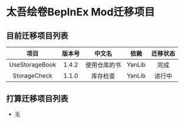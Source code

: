 # 太吾绘卷BepInEx Mod迁移项目

## 目前迁移项目列表
| 项目 | 版本号 | 中文名 | 依赖 | 迁移状态 |
| :---: | :---: | :---: | :---: | :---: |
| UseStorageBook | 1.4.2 | 使用仓库的书 | YanLib | 完成 |
| StorageCheck | 1.1.0 | 库存检查 | YanLib | 进行中 |

## 打算迁移项目列表
- 无
